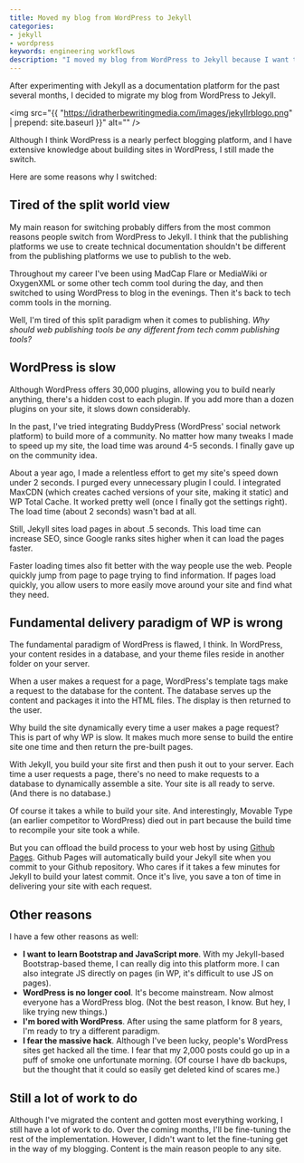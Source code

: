 ```yaml
---
title: Moved my blog from WordPress to Jekyll
categories:
- jekyll
- wordpress
keywords: engineering workflows
description: "I moved my blog from WordPress to Jekyll because I want to use the same publishing paradigms for both tech comm and the web. Jekyll also loads more quickly."
---
```


After experimenting with Jekyll as a documentation platform for the past several months, I decided to migrate my blog from WordPress to Jekyll. 

<img src="{{ "https://idratherbewritingmedia.com/images/jekyllrblogo.png" | prepend: site.baseurl }}" alt="" />	

Although I think WordPress is a nearly perfect blogging platform, and I have extensive knowledge about building sites in WordPress, I still made the switch. 

Here are some reasons why I switched:

## Tired of the split world view
My main reason for switching probably differs from the most common reasons people switch from WordPress to Jekyll. I think that the publishing platforms we use to create technical documentation shouldn't be different from the publishing platforms we use to publish to the web.

Throughout my career I've been using MadCap Flare or MediaWiki or OxygenXML or some other tech comm tool during the day, and then switched to using WordPress to blog in the evenings. Then it's back to tech comm tools in the morning.

Well, I'm tired of this split paradigm when it comes to publishing. *Why should web publishing tools be any different from tech comm publishing tools?*

## WordPress is slow
Although WordPress offers 30,000 plugins, allowing you to build nearly anything, there's a hidden cost to each plugin. If you add more than a dozen plugins on your site, it slows down considerably. 

In the past, I've tried integrating BuddyPress (WordPress' social network platform) to build more of a community. No matter how many tweaks I made to speed up my site, the load time was around 4-5 seconds. I finally gave up on the community idea.

About a year ago, I made a relentless effort to get my site's speed down under 2 seconds. I purged every unnecessary plugin I could. I integrated MaxCDN (which creates cached versions of your site, making it static) and WP Total Cache. It worked pretty well (once I finally got the settings right). The load time (about 2 seconds) wasn't bad at all. 

Still, Jekyll sites load pages in about .5 seconds. This load time can increase SEO, since Google ranks sites higher when it can load the pages faster. 

Faster loading times also fit better with the way people use the web. People quickly jump from page to page trying to find information. If pages load quickly, you allow users to more easily move around your site and find what they need.

## Fundamental delivery paradigm of WP is wrong

The fundamental paradigm of WordPress is flawed, I think. In WordPress, your content resides in a database, and your theme files reside in another folder on your server. 

When a user makes a request for a page, WordPress's template tags make a request to the database for the content. The database serves up the content and packages it into the HTML files. The display is then returned to the user.

Why build the site dynamically every time a user makes a page request? This is part of why WP is slow. It makes much more sense to build the entire site one time and then return the pre-built pages. 

With Jekyll, you build your site first and then push it out to your server. Each time a user requests a page, there's no need to make requests to a database to dynamically assemble a site. Your site is all ready to serve. (And there is no database.)

Of course it takes a while to build your site. And interestingly, Movable Type (an earlier competitor to WordPress) died out in part because the build time to recompile your site took a while. 

But you can offload the build process to your web host by using [Github Pages](https://pages.github.com/). Github Pages will automatically build your Jekyll site when you commit to your Github repository. Who cares if it takes a few minutes for Jekyll to build your latest commit. Once it's live, you save a ton of time in delivering your site with each request.

## Other reasons

I have a few other reasons as well: 

- **I want to learn Bootstrap and JavaScript more**. With my Jekyll-based Bootstrap-based theme, I can really dig into this platform more. I can also integrate JS directly on pages (in WP, it's difficult to use JS on pages).
- **WordPress is no longer cool**. It's become mainstream. Now almost everyone has a WordPress blog. (Not the best reason, I know. But hey, I like trying new things.)
- **I'm bored with WordPress**. After using the same platform for 8 years, I'm ready to try a different paradigm.
- **I fear the massive hack**. Although I've been lucky, people's WordPress sites get hacked all the time. I fear that my 2,000 posts could go up in a puff of smoke one unfortunate morning. (Of course I have db backups, but the thought that it could so easily get deleted kind of scares me.)

## Still a lot of work to do
Although I've migrated the content and gotten most everything working, I still have a lot of work to do. Over the coming months, I'll be fine-tuning the rest of the implementation. However, I didn't want to let the fine-tuning get in the way of my blogging. Content is the main reason people to any site.



